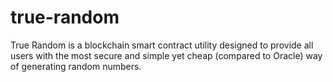 # true-random
True Random is a blockchain smart contract utility designed to provide all users with the most secure and simple yet cheap (compared to Oracle) way of generating random numbers.
